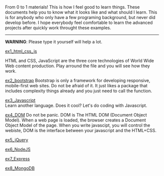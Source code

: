 From 0 to 1 materials! This is how I feel good to learn things. These documents help you to know what it looks like and what should I learn. This is for anybody who only have a few programing background, but never did develop before. I hope everybody feel comfortable to learn the advanced projects after quickly work throught these examples.

---

**WARNING**: Please type it yourself will help a lot.


[ex1\_html\_css\_js](./ex1_html_css_js) 

HTML and CSS, JavaScript are the three core technologies of World Wide Web content production. Play arround the file and you will see how they work.


[ex2\_bootstrap](./ex2_bootstrap)
Bootstrap is only a framework for developing responsive, mobile-first web sites. Do not be afraid of it. It just likes a package that includes complexity things already and you just need to call the function. 

[ex3\_Javascript](./ex3_Javascript)  
Learn another language. Does it cool? Let's do coding with Javascript.

[ex4\_DOM](./ex4_DOM)
Do not be panic. DOM is The HTML DOM (Document Object Model). When a web page is loaded, the browser creates a Document Object Model of the page. When you write javascipt, you will control the webiste, DOM is the interface between your javascript and the HTML+CSS.

[ex5\_jQuery](./ex5_jQuery)

[ex6\_NodeJS](./ex6_NodeJS)

[ex7\_Express](./ex7_Express)

[ex8\_MongoDB](./ex8_MongoDB)

